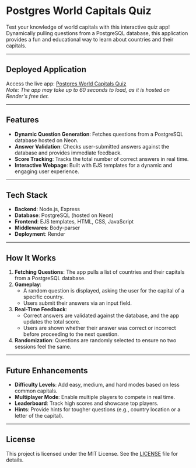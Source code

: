 # **Postgres World Capitals Quiz**

Test your knowledge of world capitals with this interactive quiz app! Dynamically pulling questions from a PostgreSQL database, this application provides a fun and educational way to learn about countries and their capitals.  

---

## **Deployed Application**

Access the live app: [Postgres World Capitals Quiz](https://postgres-world-capitals-quiz.onrender.com)  
*Note: The app may take up to 60 seconds to load, as it is hosted on Render's free tier.*

---

## **Features**

- **Dynamic Question Generation**: Fetches questions from a PostgreSQL database hosted on Neon.
- **Answer Validation**: Checks user-submitted answers against the database and provides immediate feedback.
- **Score Tracking**: Tracks the total number of correct answers in real time.
- **Interactive Webpage**: Built with EJS templates for a dynamic and engaging user experience.

---

## **Tech Stack**

- **Backend**: Node.js, Express
- **Database**: PostgreSQL (hosted on Neon)
- **Frontend**: EJS templates, HTML, CSS, JavaScript
- **Middlewares**: Body-parser
- **Deployment**: Render

---

## **How It Works**

1. **Fetching Questions**: The app pulls a list of countries and their capitals from a PostgreSQL database.
2. **Gameplay**: 
   - A random question is displayed, asking the user for the capital of a specific country.  
   - Users submit their answers via an input field.
3. **Real-Time Feedback**: 
   - Correct answers are validated against the database, and the app updates the total score.  
   - Users are shown whether their answer was correct or incorrect before proceeding to the next question.
4. **Randomization**: Questions are randomly selected to ensure no two sessions feel the same.

---

## **Future Enhancements**

- **Difficulty Levels**: Add easy, medium, and hard modes based on less common capitals.  
- **Multiplayer Mode**: Enable multiple players to compete in real time.  
- **Leaderboard**: Track high scores and showcase top players.  
- **Hints**: Provide hints for tougher questions (e.g., country location or a letter of the capital).  

---

## **License**

This project is licensed under the MIT License. See the [LICENSE](LICENSE) file for details.
